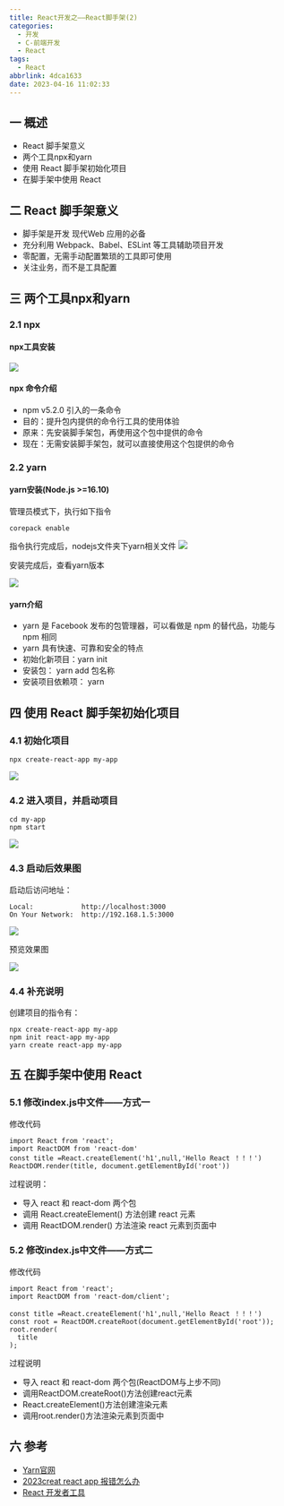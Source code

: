 ```yaml
---
title: React开发之——React脚手架(2)
categories:
  - 开发
  - C-前端开发
  - React
tags:
  - React
abbrlink: 4dca1633
date: 2023-04-16 11:02:33
---
```

## 一 概述

* React 脚手架意义
* 两个工具npx和yarn
* 使用 React 脚手架初始化项目
* 在脚手架中使用 React

<!--more-->

## 二  React 脚手架意义

* 脚手架是开发 现代Web 应用的必备
* 充分利用 Webpack、Babel、ESLint 等工具辅助项目开发
* 零配置，无需手动配置繁琐的工具即可使用
* 关注业务，而不是工具配置

## 三 两个工具npx和yarn

### 2.1 npx

#### npx工具安装

![][1]

#### npx 命令介绍

* npm v5.2.0 引入的一条命令
* 目的：提升包内提供的命令行工具的使用体验
* 原来：先安装脚手架包，再使用这个包中提供的命令
* 现在：无需安装脚手架包，就可以直接使用这个包提供的命令

### 2.2 yarn

#### yarn安装(Node.js >=16.10)

管理员模式下，执行如下指令

```
corepack enable
```

指令执行完成后，nodejs文件夹下yarn相关文件
![][2]

安装完成后，查看yarn版本

![][3]

#### yarn介绍

* yarn 是 Facebook 发布的包管理器，可以看做是 npm 的替代品，功能与 npm 相同
* yarn 具有快速、可靠和安全的特点
* 初始化新项目：yarn init
* 安装包： yarn add 包名称
* 安装项目依赖项： yarn

## 四 使用 React 脚手架初始化项目

### 4.1 初始化项目

```
npx create-react-app my-app
```

![][4]

### 4.2 进入项目，并启动项目

```
cd my-app
npm start
```

![][5]

### 4.3 启动后效果图

启动后访问地址：

```
Local:            http://localhost:3000
On Your Network:  http://192.168.1.5:3000
```

![][6]

预览效果图

![][7]

### 4.4 补充说明

创建项目的指令有：

```
npx create-react-app my-app
npm init react-app my-app
yarn create react-app my-app
```

## 五 在脚手架中使用 React

### 5.1 修改index.js中文件——方式一

修改代码

```
import React from 'react';
import ReactDOM from 'react-dom'
const title =React.createElement('h1',null,'Hello React ！！！')
ReactDOM.render(title, document.getElementById('root'))
```

过程说明：

* 导入 react 和 react-dom 两个包
* 调用 React.createElement() 方法创建 react 元素
* 调用 ReactDOM.render() 方法渲染 react 元素到页面中

### 5.2 修改index.js中文件——方式二

修改代码

```
import React from 'react';
import ReactDOM from 'react-dom/client';

const title =React.createElement('h1',null,'Hello React ！！！')
const root = ReactDOM.createRoot(document.getElementById('root'));
root.render(
  title
);
```

过程说明

* 导入 react 和 react-dom 两个包(ReactDOM与上步不同)
* 调用ReactDOM.createRoot()方法创建react元素
* React.createElement()方法创建渲染元素
* 调用root.render()方法渲染元素到页面中

## 六 参考

* [Yarn官网](https://yarnpkg.com/getting-started/install)
* [2023creat react app 报错怎么办](https://www.zzsucai.com/biancheng/23068.html)
* [React 开发者工具](https://zh-hans.reactjs.org/learn/react-developer-tools)



[1]:https://jsd.onmicrosoft.cn/gh/PGzxc/CDN/blog-react/react-day1-img2-node-npx.png
[2]:https://jsd.onmicrosoft.cn/gh/PGzxc/CDN/blog-react/react-day1-img2-yarn-enable.png
[3]:https://jsd.onmicrosoft.cn/gh/PGzxc/CDN/blog-react/react-day1-img2-yarn-version.png
[4]:https://jsd.onmicrosoft.cn/gh/PGzxc/CDN/blog-react/react-day1-img2-create-my-app.png
[5]:https://jsd.onmicrosoft.cn/gh/PGzxc/CDN/blog-react/react-day1-img2-npm-start.png
[6]:https://jsd.onmicrosoft.cn/gh/PGzxc/CDN/blog-react/react-day1-img2-start-site.png
[7]:https://jsd.onmicrosoft.cn/gh/PGzxc/CDN/blog-react/react-day1-img2-node-start-view.png